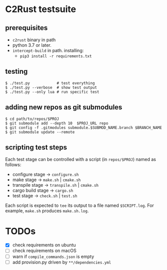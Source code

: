 # C2Rust testsuite

## prerequisites

- `c2rust` binary in path
- python 3.7 or later.
- `intercept-build` in path. installing:
    - `pip3 install -r requirements.txt`

## testing

    $ ./test.py            # test everything
    $ ./test.py --verbose  # show test output
    $ ./test.py --only lua # run specific test
    

## adding new repos as git submodules

    $ cd path/to/repos/$PROJ
    $ git submodule add --depth 10  $PROJ_URL repo
    $ git config -f .gitmodules submodule.$SUBMOD_NAME.branch $BRANCH_NAME
    $ git submodule update --remote
    
## scripting test steps

Each test stage can be controlled with a script (in `repos/$PROJ`) named as follows:

- configure stage -> `configure.sh`
- make stage ->  `make.sh` | `cmake.sh`
- transpile stage ->  `transpile.sh` | `cmake.sh`
- cargo build stage -> `cargo.sh`
- test stage -> `check.sh` | `test.sh`

Each script is expected to `tee` its output to a file named `$SCRIPT.log`. For example, `make.sh` produces `make.sh.log`.

# TODOs
- [x] check requirements on ubuntu
- [ ] check requirements on macOS
- [ ] warn if `compile_commands.json` is empty
- [ ] add provision.py driven by `**/dependencies.yml`
